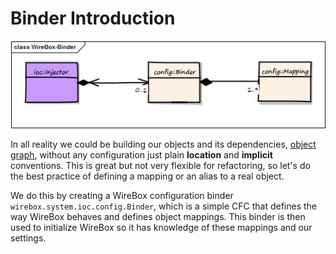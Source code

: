 # Binder Introduction

![](../.gitbook/assets/binderintro_wireboxbinder.jpg)

In all reality we could be building our objects and its dependencies, [object graph](http://en.wikipedia.org/wiki/Object_graph), without any configuration just plain **location** and **implicit** conventions. This is great but not very flexible for refactoring, so let's do the best practice of defining a mapping or an alias to a real object. 

We do this by creating a WireBox configuration binder `wirebox.system.ioc.config.Binder`, which is a simple CFC that defines the way WireBox behaves and defines object mappings. This binder is then used to initialize WireBox so it has knowledge of these mappings and our settings.
